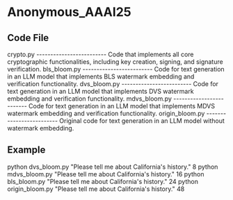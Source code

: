 # Anonymous_AAAI25

## Code File
crypto.py       ------------------------- Code that implements all core cryptographic functionalities, including key creation, signing, and signature verification.
bls_bloom.py    ------------------------- Code for text generation in an LLM model that implements BLS watermark embedding and verification functionality.
dvs_bloom.py    ------------------------- Code for text generation in an LLM model that implements DVS watermark embedding and verification functionality.
mdvs_bloom.py   ------------------------- Code for text generation in an LLM model that implements MDVS watermark embedding and verification functionality.
origin_bloom.py ------------------------- Original code for text generation in an LLM model without watermark embedding.

## Example
python dvs_bloom.py "Please tell me about California's history." 8
python mdvs_bloom.py "Please tell me about California's history." 16
python bls_bloom.py "Please tell me about California's history." 24
python origin_bloom.py "Please tell me about California's history." 48
